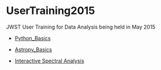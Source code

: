 # UserTraining2015
JWST User Training for Data Analysis being held in May 2015

* [Python_Basics](http://nbviewer.ipython.org/urls/raw.github.com/spacetelescope/UserTraining2015/master/Python_Basics.ipynb)

* [Astropy_Basics](http://nbviewer.ipython.org/urls/raw.github.com/spacetelescope/UserTraining2015/master/Astropy_Basics.ipynb)

* [Interactive Spectral Analysis](http://nbviewer.ipython.org/urls/raw.github.com/spacetelescope/UserTraining2015/master/Spectral_Analysis.ipynb)